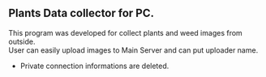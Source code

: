 ## Plants Data collector for PC.  

This program was developed for collect plants and weed images from outside.  
User can easily upload images to Main Server and can put uploader name.  
  
- Private connection informations are deleted.

